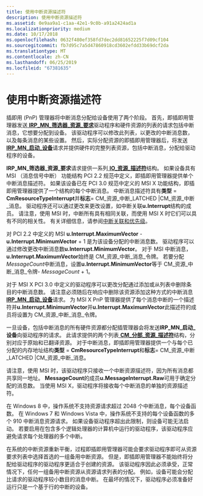 ```yaml
---
title: 使用中断资源描述符
description: 使用中断资源描述符
ms.assetid: 0e9aa9a1-c1aa-42e1-9c0b-a91a2424ad1a
ms.localizationpriority: medium
ms.date: 10/17/2018
ms.openlocfilehash: 0632f480ef358fd7dec2dd81652225f7d09cf104
ms.sourcegitcommit: fb7d95c7a5d47860918cd3602efdd33b69dcf2da
ms.translationtype: MT
ms.contentlocale: zh-CN
ms.lasthandoff: 06/25/2019
ms.locfileid: "67381635"
---
```

# <a name="using-interrupt-resource-descriptors"></a>使用中断资源描述符


插即用 (PnP) 管理器将中断消息分配给设备使用了两个阶段。 首先，即插即用管理器发送[ **IRP\_MN\_筛选器\_资源\_要求**](https://docs.microsoft.com/windows-hardware/drivers/kernel/irp-mn-filter-resource-requirements)驱动程序和硬件资源的列表的请求包括中断消息，它想要分配到设备。 该驱动程序可以修改此列表，以更改的中断消息数，以及每条消息的某些设置。 然后，实际分配资源的即插即用管理器后，将发送[ **IRP\_MN\_启动\_设备**](https://docs.microsoft.com/windows-hardware/drivers/kernel/irp-mn-start-device)请求并提供硬件的完整列表资源，包括中断消息，分配给驱动程序的设备。

**IRP\_MN\_筛选器\_资源\_要求**请求提供一系列[ **IO\_资源\_描述符**](https://docs.microsoft.com/windows-hardware/drivers/ddi/content/wdm/ns-wdm-_io_resource_descriptor)结构。 如果设备具有 MSI （消息信号中断） 功能结构 PCI 2.2 规范中定义，即插即用管理器提供单个中断消息描述符。 如果该设备已在 PCI 3.0 规范中定义的 MSI X 功能结构，即插即用管理器提供了一个结构的每个中断消息。 中断消息描述符具有**类型** = **CmResourceTypeInterrupt**并**标志**= CM\_资源\_中断\_LATCHED |CM\_资源\_中断\_消息。 驱动程序还可以通过更改来更改设置，如中断关联**u.Interrupt**结构的成员。 请注意，使用 MSI 时，中断所有具有相同关联，而使用 MSI X 时它们可以具有不同的相关性。 有关详细信息，请参阅[中断关联和优先级](interrupt-affinity-and-priority.md)。

对 PCI 2.2 中定义的 MSI **u.Interrupt.MaximumVector** - **u.Interrupt.MinimumVector** + 1 是为该设备分配的中断消息数。 驱动程序可以通过修改更改中断消息数**u.Interrupt.MinimumVector**。 对于 MSI 中断消息， **u.Interrupt.MaximumVector**始终是 CM\_资源\_中断\_消息\_令牌。 若要分配*MessageCount*中断消息，设置**u.Interrupt.MinimumVector**等于 CM\_资源\_中断\_消息\_令牌- *MessageCount* + 1。

对于 MSI X PCI 3.0 中定义的驱动程序可以更改分配通过添加或从列表中删除条目的中断消息数。 请注意必须随后在响应中删除该资源添加这种方式的中断消息[ **IRP\_MN\_启动\_设备**](https://docs.microsoft.com/windows-hardware/drivers/kernel/irp-mn-start-device)请求。 为 MSI X PnP 管理器提供了每个消息中断的一个描述符并**u.Interrupt.MinimumVector**并**u.Interrupt.MaximumVector**此描述符的成员将设置为 CM\_资源\_中断\_消息\_令牌。

一旦设备，包括中断消息的所有硬件资源都分配插管理器会将发送**IRP\_MN\_启动\_设备**向驱动程序的请求。 此请求提供的两个列表[ **CM\_分部\_资源\_描述符**](https://docs.microsoft.com/windows-hardware/drivers/ddi/content/wdm/ns-wdm-_cm_partial_resource_descriptor)结构，分别对应于原始和已翻译资源。 对于中断消息，即插即用管理器提供一个与每个已分配的内存地址结构**类型** = **CmResourceTypeInterrupt**和**标志**= CM\_资源\_中断\_LATCHED |CM\_资源\_中断\_消息。

请注意，使用 MSI 时，该驱动程序只接收一个中断资源描述符，因为所有消息都共享同一地址。 **MessageCount**的成员**u.MessageInterrupt.Raw**可用于确定分配的消息数。 当使用 MSI X，驱动程序将接收每个中断消息的单独的资源描述符。

在 Windows 8 中，操作系统不支持资源请求超过 2048 个中断消息，每个设备函数。 在 Windows 7 和 Windows Vista 中，操作系统不支持的每个设备函数的多个 910 中断消息资源请求。 如果设备驱动程序超出此限制，则设备可能无法启动。 若要启用在包含多个逻辑处理器的计算机中运行的驱动程序，该驱动程序应避免请求每个处理器的多个中断。

在系统的中断资源重新平衡，过程即插即用管理器可能会要求驱动程序即可从资源要求列表中选择首选的一组备用中断资源。 但是，即插即用管理器不能始终将分配给驱动程序的驱动程序更适合于创建的资源。 该驱动程序因此必须承受，正常情况下，任何一组备用中断资源从资源请求列表的分配。 例如，设备可能会分配比请求的驱动程序较小数目的消息中断。 在最坏的情况下，驱动程序必须准备好运行只是一个基于行的中断的设备。

 

 




